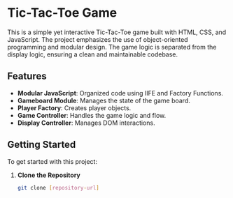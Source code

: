 # Tic-Tac-Toe Game

This is a simple yet interactive Tic-Tac-Toe game built with HTML, CSS, and JavaScript. The project emphasizes the use of object-oriented programming and modular design. The game logic is separated from the display logic, ensuring a clean and maintainable codebase.

## Features

- **Modular JavaScript**: Organized code using IIFE and Factory Functions.
- **Gameboard Module**: Manages the state of the game board.
- **Player Factory**: Creates player objects.
- **Game Controller**: Handles the game logic and flow.
- **Display Controller**: Manages DOM interactions.

## Getting Started

To get started with this project:

1. **Clone the Repository**
   ```bash
   git clone [repository-url]
